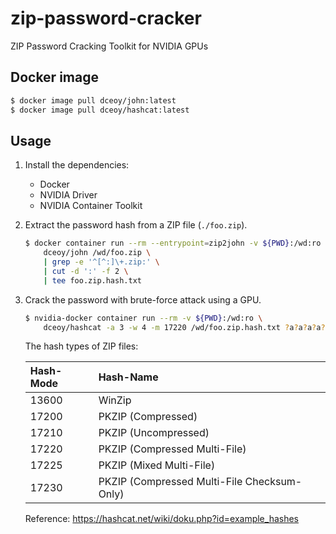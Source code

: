 zip-password-cracker
====================

ZIP Password Cracking Toolkit for NVIDIA GPUs

Docker image
------------

```sh
$ docker image pull dceoy/john:latest
$ docker image pull dceoy/hashcat:latest
```

Usage
-----

1.  Install the dependencies:
    - Docker
    - NVIDIA Driver
    - NVIDIA Container Toolkit

2.  Extract the password hash from a ZIP file (`./foo.zip`).

    ```sh
    $ docker container run --rm --entrypoint=zip2john -v ${PWD}:/wd:ro \
        dceoy/john /wd/foo.zip \
        | grep -e '^[^:]\+.zip:' \
        | cut -d ':' -f 2 \
        | tee foo.zip.hash.txt
    ```

3.  Crack the password with brute-force attack using a GPU.

    ```sh
    $ nvidia-docker container run --rm -v ${PWD}:/wd:ro \
        dceoy/hashcat -a 3 -w 4 -m 17220 /wd/foo.zip.hash.txt ?a?a?a?a?a?a?a?a
    ```

    The hash types of ZIP files:

    | Hash-Mode | Hash-Name                                   |
    |:----------|:--------------------------------------------|
    | 13600     | WinZip                                      |
    | 17200     | PKZIP (Compressed)                          |
    | 17210     | PKZIP (Uncompressed)                        |
    | 17220     | PKZIP (Compressed Multi-File)               |
    | 17225     | PKZIP (Mixed Multi-File)                    |
    | 17230     | PKZIP (Compressed Multi-File Checksum-Only) |

    Reference: https://hashcat.net/wiki/doku.php?id=example_hashes

